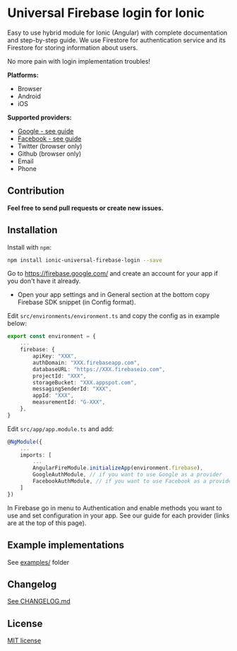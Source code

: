 # Universal Firebase login for Ionic

Easy to use hybrid module for Ionic (Angular) with complete
documentation and step-by-step guide. We use Firestore for
authentication service and its Firestore for storing information
about users.

No more pain with login implementation troubles!

**Platforms:**
- Browser
- Android
- iOS

**Supported providers:**
- [Google - see guide](docs/google.md)
- [Facebook - see guide](docs/facebook.md)
- Twitter (browser only)
- Github (browser only)
- Email
- Phone

## Contribution

**Feel free to send pull requests or create new issues.**

## Installation

Install with `npm`:

``` bash
npm install ionic-universal-firebase-login --save
```

Go to https://firebase.google.com/ and create an account for your app 
if you don't have it already.
- Open your app settings and in General section at the bottom copy
Firebase SDK snippet (in Config format).

Edit `src/environments/environment.ts` and copy the config as in
example below:

```typescript
export const environment = {
    ...
    firebase: {
        apiKey: "XXX",
        authDomain: "XXX.firebaseapp.com",
        databaseURL: "https://XXX.firebaseio.com",
        projectId: "XXX",
        storageBucket: "XXX.appspot.com",
        messagingSenderId: "XXX",
        appId: "XXX",
        measurementId: "G-XXX",
    },
}
```

Edit `src/app/app.module.ts` and add:

```` typescript
@NgModule({
    ...
    imports: [
        ...
        AngularFireModule.initializeApp(environment.firebase),
        GoogleAuthModule, // if you want to use Google as a provider
        FacebookAuthModule, // if you want to use Facebook as a provider
    ]
})
````

In Firebase go in menu to Authentication and enable methods
you want to use and set configuration in your app. See our guide for each provider
(links are at the top of this page).

## Example implementations

See [examples/](examples/) folder

## Changelog

[See CHANGELOG.md](CHANGELOG.md)

## License

[MIT license](LICENSE.md)

